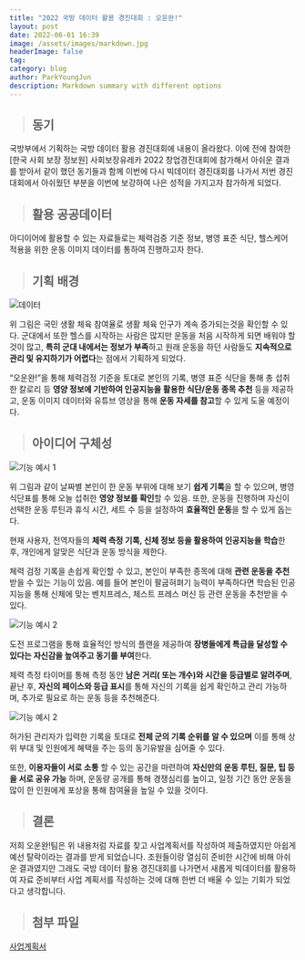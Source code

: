 ```yaml
---
title: "2022 국방 데이터 활용 경진대회 : 오운완!"
layout: post
date: 2022-06-01 16:39
image: /assets/images/markdown.jpg
headerImage: false
tag: 
category: blog
author: ParkYoungJun
description: Markdown summary with different options
---
```


> ## 동기 

 국방부에서 기획하는 국방 데이터 활용 경진대회에 내용이 올라왔다. 이에 전에 참여한 [한국 사회 보장 정보원] 사회보장유레카 2022 창업경진대회에 참가해서 아쉬운 결과를 받아서 같이 했던 동기들과 함께 이번에 다시 빅데이터 경진대회를 나가서 저번 경진대회에서 아쉬웠던 부분을 이번에 보강하여 나은 성적을 가지고자 참가하게 되었다.

> ## 활용 공공데이터

 아디이어에 활용할 수 있는 자료들로는 체력검증 기준 정보, 병영 표준 식단, 헬스케어 적용을 위한 운동 이미지 데이터를 통하여 진행하고자 한다.

> ## 기획 배경 

 ![데이터](https://user-images.githubusercontent.com/81356804/194500408-079f78ab-10e6-41ab-9627-0068a00b38c4.png)

위 그림은 국민 생활 체육 참여율로 생활 체육 인구가 계속 증가되는것을 확인할 수 있다. 군대에서 또한 헬스를 시작하는 사람은 많지만 운동을 처음 시작하게 되면 배워야 할것이 많고, **특히 군대 내에서는 정보가 부족**하고 원래 운동을 하던 사람들도 **지속적으로 관리 및 유지하기가 어렵다**는 점에서 기획하게 되었다.

“오운완!”을 통해 체력검정 기준을 토대로 본인의 기록, 병영 표준 식단을 통해 총 섭취한 칼로리 등 **영양 정보에 기반하여 인공지능을 활용한 식단/운동 종목 추천** 등을 제공하고, 운동 이미지 데이터와 유튜브 영상을 통해 **운동 자세를 참고**할 수 있게 도울 예정이다.

> ## 아이디어 구체성

![기능 예시 1](https://user-images.githubusercontent.com/81356804/194500518-003185a4-4143-4e38-9d83-4cc5bec18bc4.png)

위 그림과 같이 날짜별 본인이 한 운동 부위에 대해 보기 **쉽게 기록**을 할 수 있으며, 병영 식단표를 통해 오늘 섭취한 **영양 정보를 확인**할 수 있음. 또한, 운동을 진행하며 자신이 선택한 운동 루틴과 휴식 시간, 세트 수 등을 설정하여 **효율적인 운동**을 할 수 있게 돕는다. 

현재 사용자, 전역자들의 **체력 측정 기록, 신체 정보 등을 활용하여 인공지능을 학습**한 후, 개인에게 알맞은 식단과 운동 방식을 제한다.

체력 검정 기록을 손쉽게 확인할 수 있고, 본인이 부족한 종목에 대해 **관련 운동을 추천**받을 수 있는 기능이 있음. 예를 들어 본인이 팔굽혀펴기 능력이 부족하다면 학습된 인공지능을 통해 신체에 맞는 벤치프레스, 체스트 프레스 머신 등 관련 운동을 추천받을 수 있다.

![기능 예시 2](https://user-images.githubusercontent.com/81356804/194500520-88ea4957-da09-4962-bf8f-83afb233d7d7.png)

도전 프로그램을 통해 효율적인 방식의 플랜을 제공하여 **장병들에게 특급을 달성할 수 있다는 자신감을 높여주고 동기를 부여**한다. 

체력 측정 타이머를 통해 측정 동안 **남은 거리( 또는 개수)와 시간을 등급별로 알려주며**, 끝난 후, **자신의 페이스와 등급 표시**를 통해 자신의 기록을 쉽게 확인하고 관리 가능하며, 추가로 필요로 하는 운동 등을 추천해준다.

![기능 예시 2](https://user-images.githubusercontent.com/81356804/194500520-88ea4957-da09-4962-bf8f-83afb233d7d7.png)

허가된 관리자가 입력한 기록을 토대로 **전체 군의 기록 순위를 알 수 있으며** 이를 통해 상위 부대 및 인원에게 혜택을 주는 등의 동기유발을 심어줄 수 있다.

또한,  **이용자들이 서로 소통** 할 수 있는 공간을 마련하여 **자신만의 운동 루틴, 질문, 팁 등을 서로 공유 가능** 하며, 운동량 공개를 통해 경쟁심리를 높이고, 일정 기간 동안 운동을 많이 한 인원에게 포상을 통해 참여율을 높일 수 있을 것이다.

> ## 결론

저희 오운완!팀은 위 내용처럼 자료를 찾고 사업계획서를 작성하여 제출하였지만 아쉽게 예선 탈락이라는 결과를 받게 되었습니다. 조원들이랑 열심히 준비한 시간에 비해 아쉬운 결과였지만 그래도 국방 데이터 활용 경진대회를 나가면서 새롭게 빅데이터를 활용하여 자료 준비부터 사업 계획서를 작성하는 것에 대해 한번 더 배울 수 있는 기회가 되었다고 생각합니다.

> ## 첨부 파일

[사업계획서](https://github.com/Park-youngjun/R/files/9732027/_.2022.0818.pdf)
